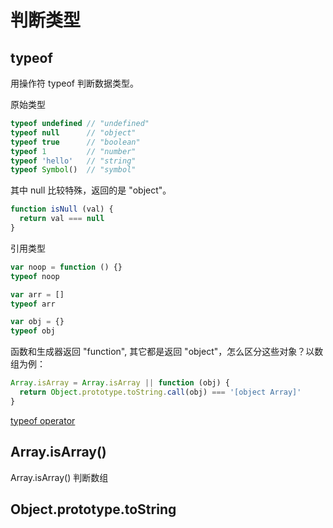 # 判断类型

## typeof

用操作符 typeof 判断数据类型。

原始类型

```js
typeof undefined // "undefined"
typeof null      // "object"
typeof true      // "boolean"
typeof 1         // "number"
typeof 'hello'   // "string"
typeof Symbol()  // "symbol"
```

其中 null 比较特殊，返回的是 "object"。

```js
function isNull (val) {
  return val === null
}
```

引用类型

```js
var noop = function () {}
typeof noop

var arr = []
typeof arr

var obj = {}
typeof obj
```



函数和生成器返回 "function", 其它都是返回 "object"，怎么区分这些对象？以数组为例：

```js
Array.isArray = Array.isArray || function (obj) {
  return Object.prototype.toString.call(obj) === '[object Array]'
}
```

[typeof operator](https://developer.mozilla.org/en-US/docs/Web/JavaScript/Reference/Operators/typeof)

## Array.isArray()

Array.isArray() 判断数组

## Object.prototype.toString


